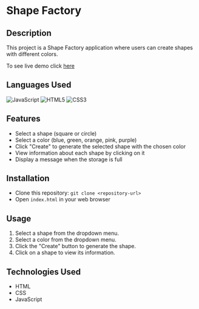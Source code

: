 # Shape Factory

## Description
This project is a Shape Factory application where users can create shapes with different colors.

To see live demo click [here](https://samanthaprogga.github.io/shape-factory/)

## Languages Used

![JavaScript](https://img.shields.io/badge/CODE-JAVASCRIPT-blue?style=for-the-badge
)
![HTML5](https://img.shields.io/badge/WEB-HTML-blue?style=for-the-badge
)
![CSS3](https://img.shields.io/badge/WEB-CSS-blue?style=for-the-badge
)

## Features
- Select a shape (square or circle)
- Select a color (blue, green, orange, pink, purple)
- Click "Create" to generate the selected shape with the chosen color
- View information about each shape by clicking on it
- Display a message when the storage is full

## Installation
- Clone this repository: `git clone <repository-url>`
- Open `index.html` in your web browser

## Usage
1. Select a shape from the dropdown menu.
2. Select a color from the dropdown menu.
3. Click the "Create" button to generate the shape.
4. Click on a shape to view its information.

## Technologies Used
- HTML
- CSS
- JavaScript


